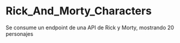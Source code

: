 # Rick_And_Morty_Characters
Se consume un endpoint de una API de Rick y Morty, mostrando 20 personajes 
